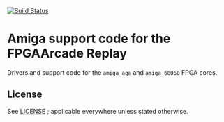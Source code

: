 [![Build Status](https://travis-ci.org/FPGAArcade/amiga_code.svg?branch=master)](https://travis-ci.org/FPGAArcade/amiga_code)

# Amiga support code for the FPGAArcade Replay

Drivers and support code for the `amiga_aga` and `amiga_68060` FPGA cores.

## License
See [LICENSE](./LICENSE) ; applicable everywhere unless stated otherwise.

